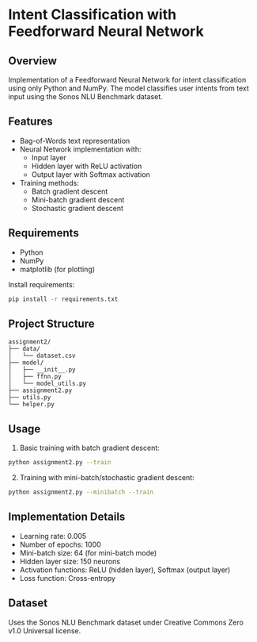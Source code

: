 # Intent Classification with Feedforward Neural Network

## Overview
Implementation of a Feedforward Neural Network for intent classification using only Python and NumPy. The model classifies user intents from text input using the Sonos NLU Benchmark dataset.

## Features
- Bag-of-Words text representation
- Neural Network implementation with:
  - Input layer
  - Hidden layer with ReLU activation
  - Output layer with Softmax activation
- Training methods:
  - Batch gradient descent
  - Mini-batch gradient descent
  - Stochastic gradient descent

## Requirements
- Python
- NumPy
- matplotlib (for plotting)

Install requirements:
```bash
pip install -r requirements.txt
```

## Project Structure
```
assignment2/
├── data/
│   └── dataset.csv
├── model/
│   ├── __init__.py
│   ├── ffnn.py
│   └── model_utils.py
├── assignment2.py
├── utils.py
└── helper.py
```

## Usage
1. Basic training with batch gradient descent:
```bash
python assignment2.py --train
```

2. Training with mini-batch/stochastic gradient descent:
```bash
python assignment2.py --minibatch --train
```

## Implementation Details
- Learning rate: 0.005
- Number of epochs: 1000
- Mini-batch size: 64 (for mini-batch mode)
- Hidden layer size: 150 neurons
- Activation functions: ReLU (hidden layer), Softmax (output layer)
- Loss function: Cross-entropy

## Dataset
Uses the Sonos NLU Benchmark dataset under Creative Commons Zero v1.0 Universal license.
